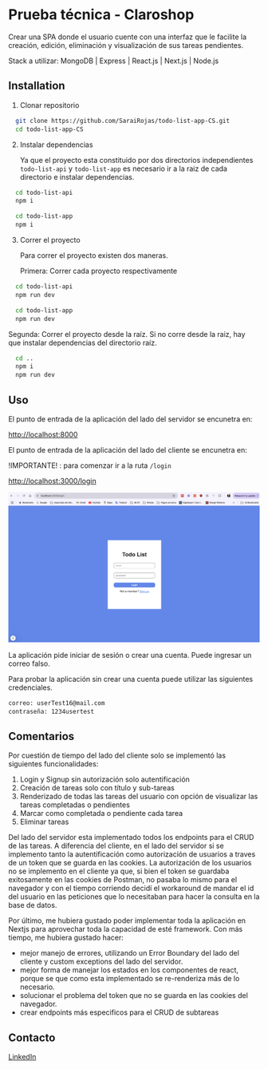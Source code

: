 # Prueba técnica - Claroshop

Crear una SPA donde el usuario cuente con una interfaz que le facilite la creación, edición, eliminación y visualización de sus tareas pendientes.

Stack a utilizar: MongoDB | Express | React.js | Next.js | Node.js

## Installation

1. Clonar repositorio

```bash
  git clone https://github.com/SaraiRojas/todo-list-app-CS.git
  cd todo-list-app-CS
```

2. Instalar dependencias

    Ya que el proyecto esta constituido por dos directorios independientes ```todo-list-api``` y ```todo-list-app``` es necesario ir a la raiz de cada directorio e instalar dependencias.

```bash
  cd todo-list-api
  npm i
```

```bash
  cd todo-list-app
  npm i
```

3. Correr el proyecto

    Para correr el proyecto existen dos maneras.

    Primera: Correr cada proyecto respectivamente

```bash
  cd todo-list-api
  npm run dev
```

```bash
  cd todo-list-app
  npm run dev
```

  Segunda: Correr el proyecto desde la raíz. Si no corre desde la raiz, hay que instalar dependencias del directorio raíz.


```bash
  cd ..
  npm i
  npm run dev
```

## Uso

El punto de entrada de la aplicación del lado del servidor se encunetra en:

[http://localhost:8000](http://localhost:8000)

El punto de entrada de la aplicación del lado del cliente se encunetra en:

!IMPORTANTE! : para comenzar ir a la ruta ```/login```

[http://localhost:3000/login](http://localhost:3000/login)

![alt text](image.png)

La aplicación pide iniciar de sesión o crear una cuenta. Puede ingresar un correo falso.

Para probar la aplicación sin crear una cuenta puede utilizar las siguientes credenciales.

```bash
correo: userTest16@mail.com 
contraseña: 1234usertest
```

## Comentarios

Por cuestión de tiempo del lado del cliente solo se implementó las siguientes funcionalidades:
 1. Login y Signup sin autorización solo autentificación
 2. Creación de tareas solo con título y sub-tareas
 3. Renderizado de todas las tareas del usuario con opción de visualizar las tareas completadas o pendientes
 4. Marcar como completada o pendiente cada tarea
 5. Eliminar tareas

 Del lado del servidor esta implementado todos los endpoints para el CRUD de las tareas. A diferencia del cliente, en el lado del servidor si se implemento tanto la autentificación como autorización de usuarios a traves de un token que se guarda en las cookies. La autorización de los usuarios no se implemento en el cliente ya que, si bien el token se guardaba exitosamente en las cookies de Postman, no pasaba lo mismo para el navegador y con el tiempo corriendo decidí el workaround de mandar el id del usuario en las peticiones que lo necesitaban para hacer la consulta en la base de datos.

 Por último, me hubiera gustado poder implementar toda la aplicación en Nextjs para aprovechar toda la capacidad de esté framework. Con más tiempo, me hubiera gustado hacer:
 
 - mejor manejo de errores, utilizando un Error Boundary del lado del cliente y custom exceptions del lado del servidor.
 - mejor forma de manejar los estados en los componentes de react, porque se que como esta implementado se re-renderiza más de lo necesario.
 - solucionar el problema del token que no se guarda en las cookies del navegador.
 - crear endpoints más especificos para el CRUD de subtareas


 ## Contacto

 [LinkedIn](https://www.linkedin.com/in/sarai-rojas-sandoval/)

